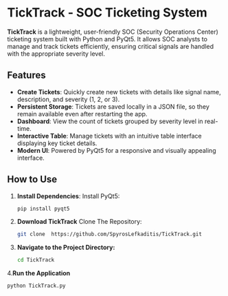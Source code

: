 # TickTrack - SOC Ticketing System

**TickTrack** is a lightweight, user-friendly SOC (Security Operations Center) ticketing system built with Python and PyQt5. It allows SOC analysts to manage and track tickets efficiently, ensuring critical signals are handled with the appropriate severity level. 

## Features

- **Create Tickets**: Quickly create new tickets with details like signal name, description, and severity (1, 2, or 3).
- **Persistent Storage**: Tickets are saved locally in a JSON file, so they remain available even after restarting the app.
- **Dashboard**: View the count of tickets grouped by severity level in real-time.
- **Interactive Table**: Manage tickets with an intuitive table interface displaying key ticket details.
- **Modern UI**: Powered by PyQt5 for a responsive and visually appealing interface.

## How to Use

1. **Install Dependencies**:
   Install PyQt5:
   ```bash
   pip install pyqt5
2. **Download TickTrack**
    Clone The Repository:
   ```bash
   git clone  https://github.com/SpyrosLefkaditis/TickTrack.git
   
3. **Navigate to the Project Directory:**
   ```bash
   cd TickTrack
4.**Run the Application**
```bash
python TickTrack.py
